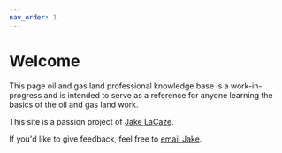 ```yaml
---
nav_order: 1
---
```


# Welcome

This page oil and gas land professional knowledge base 
is a work-in-progress and is intended to serve as a reference 
for anyone learning the basics of the oil and gas land work.

This site is a passion project of [Jake LaCaze](https://jakelacaze.com).

If you'd like to give feedback, feel free to [email Jake](mailto:landkb@jakelacaze.com).
